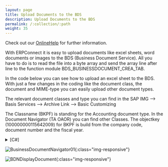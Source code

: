 ```yaml
---
layout: page
title: Upload Documents to the BDS
description: Upload Documents to the BDS
permalink: /:collection/:path
weight: 35
---
```


Check out our [OnlineHelp](https://help.theobald-software.com/en/) for further information.

With ERPConnect it is easy to upload documents like excel sheets, word documents or images to the BDS (Business Document Service). All you have to do is to read the file into a byte array and send the array line after line to the function module BDS_BUSINESSDOCUMENT_CREA_TAB.

In the code below you can see how to upload an excel sheet to the BDS. With just a few changes in the coding like the document class, the document and MIME-type you can easily upload other document types.

The relevant document classes and type you can find in the SAP IMG --> Basis Services --> Archive Link --> Basic Customizing

The Classname (BKPF) is standing for the Accounting document type. In the Document Navigator (TA OAOR) you can find other Classes.
The objectkey (100000000115642009) for BKPF is build from the company code, document number and the fiscal year.

<details>
<summary>[C#]</summary>
{% highlight csharp %}
static void Main(string[] args)
        {
  
            try
            {
                string sPath = System.IO.Path.GetDirectoryName(@"C:\temp\Material.xlsx");
                string sFile = System.IO.Path.GetFileName(@"C:\temp\Material.xlsx");
                byte[] bytes;
                R3Connection con = new R3Connection("ptmalg", 05, "xxx", "xxx", "en", "800");
                con.Open(false);
  
                RFCFunction func = con.CreateFunction("BDS_BUSINESSDOCUMENT_CREA_TAB");
  
                RFCTable tbData = func.Tables["CONTENT"];
                RFCTable tbSig = func.Tables["SIGNATURE"];
                RFCTable tbComp = func.Tables["COMPONENTS"];
  
                func.Exports["CLASSNAME"].ParamValue = "BKPF";
                func.Exports["CLASSTYPE"].ParamValue = "BO";
                func.Exports["OBJECT_KEY"].ParamValue = "100000000115642009";
                func.Exports["BINARY_FLAG"].ParamValue = "X";
  
                bytes = System.IO.File.ReadAllBytes(@"C:\temp\Material.xlsx");
  
                RFCStructure Content = new RFCStructure();
  
                for (int offset = 0; offset < bytes.Length; offset += 1022)
                {
                    byte[] ExportBytes = new byte[1022]; // In VB change the value of this array to 1021
                    if (offset + 1022 > bytes.Length)
                        Array.Copy(bytes, offset, ExportBytes, 0, bytes.Length - offset);
                    else
                        Array.Copy(bytes, offset, ExportBytes, 0, 1022);
                    Content = tbData.AddRow();
                    Content["LINE"] = ExportBytes;
                }
  
                RFCStructure recComp = tbComp.AddRow();
  
                recComp["DOC_COUNT"] = 1;
                recComp["COMP_COUNT"] = 1;
                recComp["COMP_ID"] = sFile;
                recComp["MIMETYPE"] = "application/vnd.ms-excel";
                recComp["COMP_SIZE"] = bytes.Length;
  
                RFCStructure recSig = tbSig.AddRow();
  
                recSig["DOC_COUNT"] = 1;
                recSig["DOC_ID"] = "";
                recSig["DOC_VER_NO"] = 1;
                recSig["DOC_VAR_ID"] = 1;
                recSig["DOC_VAR_TG"] = "OR";
                recSig["COMP_COUNT"] = 1;
                recSig["PROP_NAME"] = "BDS_DOCUMENTTYPE";
                recSig["PROP_VALUE"] = "BDS_SHEET";
  
                recSig = tbSig.AddRow();
  
                recSig["DOC_COUNT"] = 1;
                recSig["DOC_ID"] = "";
                recSig["DOC_VER_NO"] = 1;
                recSig["DOC_VAR_ID"] = 1;
                recSig["DOC_VAR_TG"] = "OR";
                recSig["COMP_COUNT"] = 1;
                recSig["PROP_NAME"] = "BDS_DOCUMENTCLASS";
                recSig["PROP_VALUE"] = "XLS";
  
                recSig = tbSig.AddRow();
  
                recSig["DOC_COUNT"] = 1;
                recSig["DOC_ID"] = "";
                recSig["DOC_VER_NO"] = 1;
                recSig["DOC_VAR_ID"] = 1;
                recSig["DOC_VAR_TG"] = "OR";
                recSig["COMP_COUNT"] = 1;
                recSig["PROP_NAME"] = "DESCRIPTION";
                recSig["PROP_VALUE"] = sFile;
  
                recSig = tbSig.AddRow();
  
                recSig["DOC_COUNT"] = 1;
                recSig["DOC_ID"] = "";
                recSig["DOC_VER_NO"] = 1;
                recSig["DOC_VAR_ID"] = 1;
                recSig["DOC_VAR_TG"] = "OR";
                recSig["COMP_COUNT"] = 1;
                recSig["PROP_NAME"] = "LANGUAGE";
                recSig["PROP_VALUE"] = "EN"; 
                func.Execut e();
                Console.WriteLine("Upload OK");
                Console.ReadLine();
            }
            catch (Exception e1)
            {
                Console.WriteLine(e1.Message);
                Console.ReadLine();
            }
        }
{% endhighlight %}
</details>

![BusinessDocumentNavigator01](/img/contents/BusinessDocumentNavigator01.jpg){:class="img-responsive"}

![BDNDisplayDocument](/img/contents/BDNDisplayDocument.jpg){:class="img-responsive"}